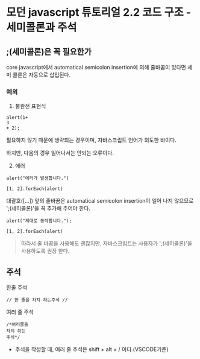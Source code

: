 # 모던 javascript 튜토리얼 2.2 코드 구조 - 세미콜론과 주석

## ;(세미콜론)은 꼭 필요한가
 core javascript에서 automatical semicolon insertion에 의해 줄바꿈이 있다면 세미 콜론은 자동으로 삽입된다.   
 ### 예외
1. 불완전 표현식
```
alert(1+
3
+ 2);
```
필요하지 않기 때문에 생략되는 경우이며, 자바스크립트 언어가 의도한 바이다.

하지만, 다음의 경우 일어나서는 안되는 오류이다.

2. 에러
```
alert("에러가 발생합니다.")

[1, 2].forEach(alert)
```
대괄호([...]) 앞의 줄바꿈은 automatical semicolon insertion이 일어 나지 않으므로 ';(세미콜론)'을 꼭 추가해 주어야 한다.
```
alert("제대로 동작합니다.");

[1, 2].forEach(alert)
```

> 따라서 줄 바꿈을 사용해도 괜찮지만, 자바스크립트는 사용자가 ';(세미콜론)'을 사용하도록 권장 한다.

## 주석

한줄 주석
```
// 한 줄을 차지 하는주석 //
```
여러 줄 주석
```
/*여러줄을
차지 하는
주석*/
```
- 주석을 작성할 때, 여러 줄 주석은 shift + alt + / 이다.(VSCODE기준)